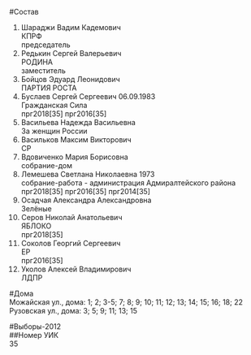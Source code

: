 #Состав  
1. Шараджи Вадим Кадемович  
    КПРФ  
    председатель  
2. Редькин Сергей Валерьевич  
    РОДИНА  
    заместитель  
3. Бойцов Эдуард Леонидович  
    ПАРТИЯ РОСТА  
4. Буслаев Сергей Сергеевич 06.09.1983  
    Гражданская Сила  
    прг2018[35] прг2016[35]  
5. Васильева Надежда Васильевна  
    За женщин России  
6. Васильков Максим Викторович  
    СР  
7. Вдовиченко Мария Борисовна  
    собрание-дом  
8. Лемешева Светлана Николаевна 1973  
    собрание-работа - администрация Адмиралтейского района  
    прг2018[35] прг2016[35] прг2014[35]  
9. Осадчая Александра Александровна  
    Зелёные  
10. Серов Николай Анатольевич  
    ЯБЛОКО  
    прг2018[35]  
11. Соколов Георгий Сергеевич  
    ЕР  
    прг2016[35]  
12. Уколов Алексей Владимирович  
    ЛДПР  
  
#Дома  
Можайская ул., дома: 1; 2; 3-5; 7; 8; 9; 10; 11; 12; 13; 14; 15; 16; 18; 22 Рузовская ул., дома: 3; 5; 9; 11; 13; 15  
  
#Выборы-2012  
##Номер УИК  
35  
